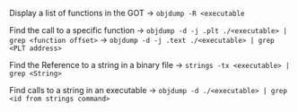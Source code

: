 Display a list of functions in the GOT -> `objdump -R <executable`
<!--SR:!2024-07-28,16,290-->

Find the call to a specific function -> `objdump -d -j .plt ./<executable> | grep <function offset>` -> `objdump -d -j .text ./<executable> | grep <PLT address>`
<!--SR:!2024-07-20,6,270-->

Find the Reference to a string in a binary file -> `strings -tx <executable> | grep <String>`
<!--SR:!2024-07-28,16,290-->

Find calls to a string in an executable -> `objdump -d ./<executable> | grep <id from strings command>`
<!--SR:!2024-07-27,15,290-->
